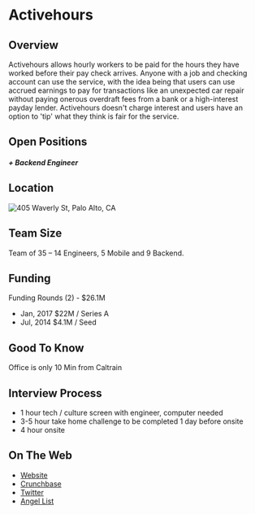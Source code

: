 # Activehours

## Overview
Activehours allows hourly workers to be paid for the hours they have worked before their pay check arrives. Anyone with a job and checking account can use the service, with the idea being that users can use accrued earnings to pay for transactions like an unexpected car repair without paying onerous overdraft fees from a bank or a high-interest payday lender. Activehours doesn't charge interest and users have an option to 'tip' what they think is fair for the service.

## Open Positions
##### + Backend Engineer

## Location
![405 Waverly St, Palo Alto, CA](https://maps.googleapis.com/maps/api/staticmap?center=405+Waverly+St,+Palo+Alto,+Ca&zoom=13&scale=false&size=600x300&maptype=roadmap&format=png&visual_refresh=true&markers=size:mid%7Ccolor:0xff0000%7Clabel:1%7C405+Waverly+St,+Palo+Alto,+Ca)  

## Team Size
Team of 35 – 14 Engineers, 5 Mobile and 9 Backend.

## Funding
Funding Rounds (2) - $26.1M
+ Jan, 2017	$22M / Series A
+ Jul, 2014	$4.1M / Seed

## Good To Know
Office is only 10 Min from Caltrain

## Interview Process
+ 1 hour tech / culture screen with engineer, computer needed
+ 3-5 hour take home challenge to be completed 1 day before onsite
+ 4 hour onsite

## On The Web
+ [Website](https://activehours.com)  
+ [Crunchbase](https://www.crunchbase.com/organization/activehours#/entity)  
+ [Twitter](https://twitter.com/Activehours?ref_src=twsrc%5Egoogle%7Ctwcamp%5Eserp%7Ctwgr%5Eauthor)  
+ [Angel List](https://angel.co/activehours/jobs/130981-senior-mobile-designer)
